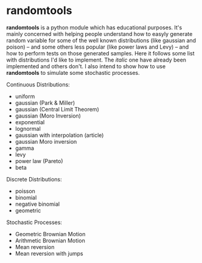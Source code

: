 
# randomtools

**randomtools** is a python module which has educational purposes. It's mainly concerned with helping people understand how to easyly generate random variable for some of the well known distributions (like gaussian and poison) – and some others less popular (like power laws and Levy) – and how to perform tests on those generated samples.
Here it follows some list with distributions I'd like to implement.
The *italic* one have already been implemented and others don't.
I also intend to show how to use **randomtools** to simulate some stochastic processes.

Continuous Distributions:

*	uniform
*	gaussian (Park & Miller)
*	gaussian (Central Limit Theorem)
*	gaussian (Moro Inversion)
*	exponential
*	lognormal
*	gaussian with interpolation (article)
*	gaussian Moro inversion
*	gamma
*	levy
*	power law (Pareto)
*	beta

Discrete Distributions:

*	poisson
*	binomial
*	negative binomial
*	geometric

Stochastic Processes:

*	Geometric Brownian Motion
*	Arithmetic Brownian Motion
*	Mean reversion
*	Mean reversion with jumps
<!-- *	noise decorators -->
